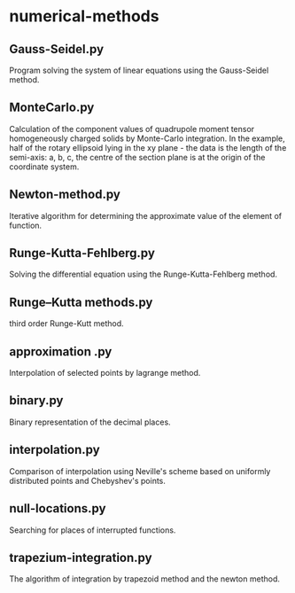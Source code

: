 # numerical-methods
## Gauss-Seidel.py
Program solving the system of linear equations using the Gauss-Seidel method.
## MonteCarlo.py
Calculation of the component values of quadrupole moment tensor
homogeneously charged solids by Monte-Carlo integration. In the example, half of the rotary ellipsoid lying in the xy plane - the data is the length of the semi-axis: a, b,
c, the centre of the section plane is at the origin of the coordinate system.
## Newton-method.py
Iterative algorithm for determining the approximate value of the element of function.
## Runge-Kutta-Fehlberg.py
Solving the differential equation using the Runge-Kutta-Fehlberg method.
## Runge–Kutta methods.py
third order Runge-Kutt method.
## approximation .py
Interpolation of selected points by lagrange method.
## binary.py
Binary representation of the decimal places.
## interpolation.py
Comparison of interpolation using Neville's scheme based on uniformly distributed points and Chebyshev's points.
## null-locations.py
Searching for places of interrupted functions.
## trapezium-integration.py
The algorithm of integration by trapezoid method and the newton method.
